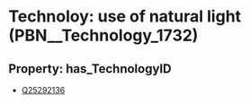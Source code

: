 # Technoloy: __use of natural light__ (PBN__Technology_1732)

## Property: has_TechnologyID

* [Q25292136](Q25292136)

